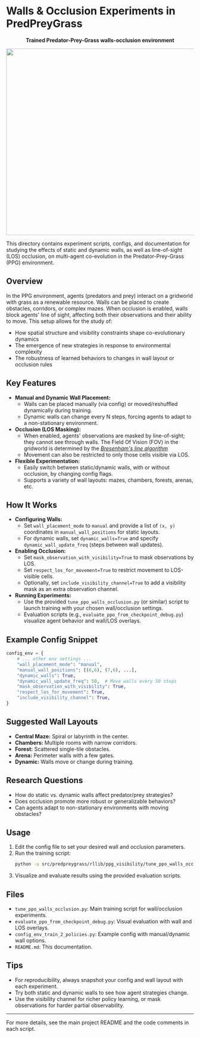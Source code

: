 # Walls & Occlusion Experiments in PredPreyGrass

<p align="center">
    <b>Trained Predator-Prey-Grass walls-occlusion environment</b></p>
<p align="center">
    <img align="center" src="../../../../assets/images/gifs/walls_occlusion.gif" width="600" height="500" />
</p>

This directory contains experiment scripts, configs, and documentation for studying the effects of static and dynamic walls, as well as line-of-sight (LOS) occlusion, on multi-agent co-evolution in the Predator-Prey-Grass (PPG) environment.

## Overview

In the PPG environment, agents (predators and prey) interact on a gridworld with grass as a renewable resource. Walls can be placed to create obstacles, corridors, or complex mazes. When occlusion is enabled, walls block agents' line of sight, affecting both their observations and their ability to move. This setup allows for the study of:
- How spatial structure and visibility constraints shape co-evolutionary dynamics
- The emergence of new strategies in response to environmental complexity
- The robustness of learned behaviors to changes in wall layout or occlusion rules

## Key Features

- **Manual and Dynamic Wall Placement:**
  - Walls can be placed manually (via config) or moved/reshuffled dynamically during training.
  - Dynamic walls can change every N steps, forcing agents to adapt to a non-stationary environment.
- **Occlusion (LOS Masking):**
  - When enabled, agents' observations are masked by line-of-sight; they cannot see through walls. The Field Of Vision (FOV) in the gridworld is determined by the [*Bresenham's line algorithm*](https://en.wikipedia.org/wiki/Bresenham%27s_line_algorithm)
  - Movement can also be restricted to only those cells visible via LOS.
- **Flexible Experimentation:**
  - Easily switch between static/dynamic walls, with or without occlusion, by changing config flags.
  - Supports a variety of wall layouts: mazes, chambers, forests, arenas, etc.

## How It Works

- **Configuring Walls:**
  - Set `wall_placement_mode` to `manual` and provide a list of `(x, y)` coordinates in `manual_wall_positions` for static layouts.
  - For dynamic walls, set `dynamic_walls=True` and specify `dynamic_wall_update_freq` (steps between wall updates).
- **Enabling Occlusion:**
  - Set `mask_observation_with_visibility=True` to mask observations by LOS.
  - Set `respect_los_for_movement=True` to restrict movement to LOS-visible cells.
  - Optionally, set `include_visibility_channel=True` to add a visibility mask as an extra observation channel.
- **Running Experiments:**
  - Use the provided `tune_ppo_walls_occlusion.py` (or similar) script to launch training with your chosen wall/occlusion settings.
  - Evaluation scripts (e.g., `evaluate_ppo_from_checkpoint_debug.py`) visualize agent behavior and wall/LOS overlays.

## Example Config Snippet

```python
config_env = {
    # ... other env settings ...
    "wall_placement_mode": "manual",
    "manual_wall_positions": [(6,6), (7,6), ...],
    "dynamic_walls": True,
    "dynamic_wall_update_freq": 50,  # Move walls every 50 steps
    "mask_observation_with_visibility": True,
    "respect_los_for_movement": True,
    "include_visibility_channel": True,
}
```

## Suggested Wall Layouts
- **Central Maze:** Spiral or labyrinth in the center.
- **Chambers:** Multiple rooms with narrow corridors.
- **Forest:** Scattered single-tile obstacles.
- **Arena:** Perimeter walls with a few gates.
- **Dynamic:** Walls move or change during training.

## Research Questions
- How do static vs. dynamic walls affect predator/prey strategies?
- Does occlusion promote more robust or generalizable behaviors?
- Can agents adapt to non-stationary environments with moving obstacles?

## Usage
1. Edit the config file to set your desired wall and occlusion parameters.
2. Run the training script:
   ```bash
   python -u src/predpreygrass/rllib/ppg_visibility/tune_ppo_walls_occlusion.py | tee logs/last_run_tune.log
   ```
3. Visualize and evaluate results using the provided evaluation scripts.

## Files
- `tune_ppo_walls_occlusion.py`: Main training script for wall/occlusion experiments.
- `evaluate_ppo_from_checkpoint_debug.py`: Visual evaluation with wall and LOS overlays.
- `config_env_train_2_policies.py`: Example config with manual/dynamic wall options.
- `README.md`: This documentation.

## Tips
- For reproducibility, always snapshot your config and wall layout with each experiment.
- Try both static and dynamic walls to see how agent strategies change.
- Use the visibility channel for richer policy learning, or mask observations for harder partial observability.

---

For more details, see the main project README and the code comments in each script.
